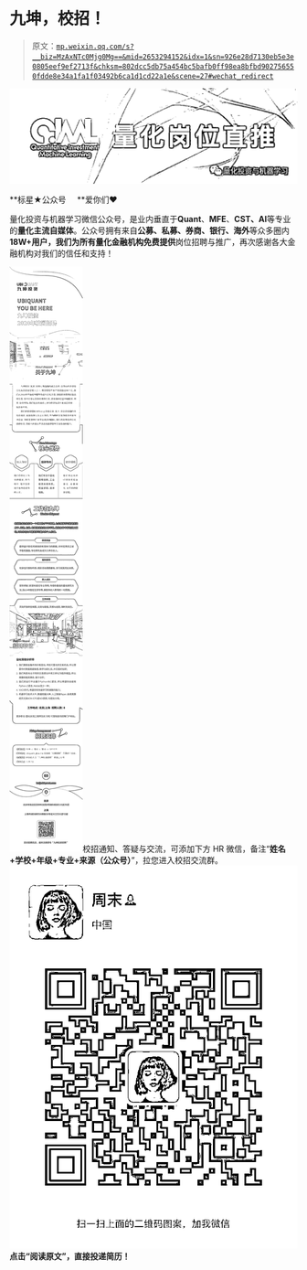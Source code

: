 # 九坤，校招！

> 原文：[`mp.weixin.qq.com/s?__biz=MzAxNTc0Mjg0Mg==&mid=2653294152&idx=1&sn=926e28d7130eb5e3e0805eef9ef2713f&chksm=802dcc5db75a454bc5bafb0ff98ea8bfbd902756550fdde8e34a1fa1f03492b6ca1d1cd22a1e&scene=27#wechat_redirect`](http://mp.weixin.qq.com/s?__biz=MzAxNTc0Mjg0Mg==&mid=2653294152&idx=1&sn=926e28d7130eb5e3e0805eef9ef2713f&chksm=802dcc5db75a454bc5bafb0ff98ea8bfbd902756550fdde8e34a1fa1f03492b6ca1d1cd22a1e&scene=27#wechat_redirect)

![](img/247594ba6833408941f5f7b4180369cc.png)

**标星★公众号     **爱你们♥

量化投资与机器学习微信公众号，是业内垂直于**Quant**、**MFE**、**CST、AI**等专业的**量化主流自媒体**。公众号拥有来自**公募、私募、券商、银行、海外**等众多圈内**18W+**用户，我们为所有量化金融机构**免费提供**岗位招聘与推广，再次感谢各大金融机构对我们的信任和支持！

![](img/b9048c5269de4dc013f5258bb289b6f5.png)校招通知、答疑与交流，可添加下方 HR 微信，备注“**姓名+学校+年级+专业+来源（公众号）**”，拉您进入校招交流群。![](img/bde4b74a4c32100166006d28d54ee412.png)**点击“阅读原文”，直接投递简历！**
